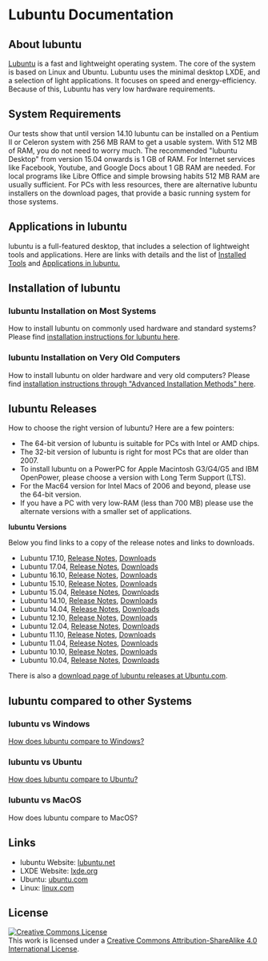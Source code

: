 # Lubuntu Documentation

## About lubuntu
[Lubuntu](https://lubuntu.net) is a fast and lightweight operating system. The core of the system is based on Linux and Ubuntu. Lubuntu uses the minimal desktop LXDE, and a selection of light applications. It focuses on speed and energy-efficiency. Because of this, Lubuntu has very low hardware requirements.

## System Requirements
Our tests show that until version 14.10 lubuntu can be installed on a Pentium II or Celeron system with 256 MB RAM to get a usable system. With 512 MB of RAM, you do not need to worry much. The recommended "lubuntu Desktop" from version 15.04 onwards is 1 GB of RAM. For Internet services like Facebook, Youtube, and Google Docs about 1 GB RAM are needed. For local programs like Libre Office and simple browsing habits 512 MB RAM are usually sufficient. For PCs with less resources, there are alternative lubuntu installers on the download pages, that provide a basic running system for those systems.

## Applications in lubuntu

lubuntu is a full-featured desktop, that includes a selection of lightweight tools and applications. Here are links with details and the list of [Installed Tools](installed_tools.md) and [Applications in lubuntu.](https://help.ubuntu.com/community/Lubuntu/Setup#Applications)

## Installation of lubuntu

### lubuntu Installation on Most Systems

How to install lubuntu on commonly used hardware and standard systems? Please find [installation instructions for lubuntu here](/installation.md).

### lubuntu Installation on Very Old Computers

How to install lubuntu on older hardware and very old computers? Please find [installation instructions through "Advanced Installation Methods" here](https://wiki.ubuntu.com/Lubuntu/AdvancedMethods).

## lubuntu Releases

How to choose the right version of lubuntu? Here are a few pointers:

* The 64-bit version of lubuntu is suitable for PCs with Intel or AMD chips.
* The 32-bit version of lubuntu is right for most PCs that are older than 2007.
* To install lubuntu on a PowerPC for Apple Macintosh G3/G4/G5 and IBM OpenPower, please choose a version with Long Term Support (LTS). 
* For the Mac64 version for Intel Macs of 2006 and beyond, please use the 64-bit version.
* If you have a PC with very low-RAM (less than 700 MB) please use the alternate versions with a smaller set of applications.

**lubuntu Versions**

Below you find links to a copy of the release notes and links to downloads.

* Lubuntu 17.10, [Release Notes](/releases/lubuntu1710_release_notes.md), [Downloads](/releases/lubuntu1710_downloads.md)
* Lubuntu 17.04, [Release Notes](/releases/lubuntu1704_release_notes.md), [Downloads](/releases/lubuntu1704_downloads.md)
* Lubuntu 16.10, [Release Notes](/releases/lubuntu1610_release_notes.md), [Downloads](/releases/lubuntu1610_downloads.md)
* Lubuntu 15.10, [Release Notes](/releases/lubuntu1510_release_notes.md), [Downloads](/releases/lubuntu1510_downloads.md)
* Lubuntu 15.04, [Release Notes](/releases/lubuntu1504_release_notes.md), [Downloads](/releases/lubuntu1504_downloads.md)
* Lubuntu 14.10, [Release Notes](/releases/lubuntu1410_release_notes.md), [Downloads](/releases/lubuntu1410_downloads.md)
* Lubuntu 14.04, [Release Notes](/releases/lubuntu1404_release_notes.md), [Downloads](/releases/lubuntu1404_downloads.md)
* Lubuntu 12.10, [Release Notes](/releases/lubuntu1210_release_notes.md), [Downloads](/releases/lubuntu1210_downloads.md)
* Lubuntu 12.04, [Release Notes](/releases/lubuntu1204_release_notes.md), [Downloads](/releases/lubuntu1204_downloads.md)
* Lubuntu 11.10, [Release Notes](/releases/lubuntu1110_release_notes.md), [Downloads](/releases/lubuntu1110_downloads.md)
* Lubuntu 11.04, [Release Notes](/releases/lubuntu1104_release_notes.md), [Downloads](/releases/lubuntu1104_downloads.md)
* Lubuntu 10.10, [Release Notes](/releases/lubuntu1010_release_notes.md), [Downloads](/releases/lubuntu1010_downloads.md)
* Lubuntu 10.04, [Release Notes](/releases/lubuntu1004_release_notes.md), [Downloads](/releases/lubuntu1004_downloads.md)

There is also a [download page of lubuntu releases at Ubuntu.com](http://cdimage.ubuntu.com/lubuntu/releases/).

## lubuntu compared to other Systems

### lubuntu vs Windows

[How does lubuntu compare to Windows?](lubuntu_vs_Windows.md)

### lubuntu vs Ubuntu

[How does lubuntu compare to Ubuntu?](lubuntu_vs_Ubuntu.md)

### lubuntu vs MacOS

How does lubuntu compare to MacOS?


## Links

* lubuntu Website: [lubuntu.net](https://lubuntu.net)
* LXDE Website: [lxde.org](https://lxde.org)
* Ubuntu: [ubuntu.com](https://ubuntu.com)
* Linux: [linux.com](https://linux.com)

## License

<a rel="license" href="http://creativecommons.org/licenses/by-sa/4.0/"><img alt="Creative Commons License" style="border-width:0" src="https://i.creativecommons.org/l/by-sa/4.0/80x15.png" /></a><br />This work is licensed under a <a rel="license" href="http://creativecommons.org/licenses/by-sa/4.0/">Creative Commons Attribution-ShareAlike 4.0 International License</a>.
